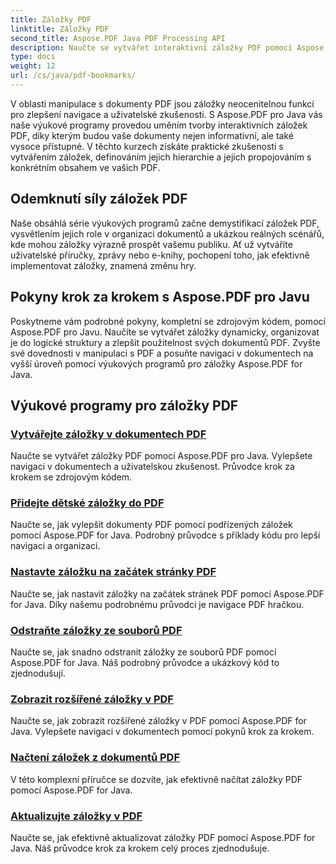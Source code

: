 ```yaml
---
title: Záložky PDF
linktitle: Záložky PDF
second_title: Aspose.PDF Java PDF Processing API
description: Naučte se vytvářet interaktivní záložky PDF pomocí Aspose.PDF pro Javu. Zlepšete navigaci v dokumentech a uživatelské prostředí.
type: docs
weight: 12
url: /cs/java/pdf-bookmarks/
---
```


V oblasti manipulace s dokumenty PDF jsou záložky neocenitelnou funkcí pro zlepšení navigace a uživatelské zkušenosti. S Aspose.PDF pro Java vás naše výukové programy provedou uměním tvorby interaktivních záložek PDF, díky kterým budou vaše dokumenty nejen informativní, ale také vysoce přístupné. V těchto kurzech získáte praktické zkušenosti s vytvářením záložek, definováním jejich hierarchie a jejich propojováním s konkrétním obsahem ve vašich PDF.

## Odemknutí síly záložek PDF

Naše obsáhlá série výukových programů začne demystifikací záložek PDF, vysvětlením jejich role v organizaci dokumentů a ukázkou reálných scénářů, kde mohou záložky výrazně prospět vašemu publiku. Ať už vytváříte uživatelské příručky, zprávy nebo e-knihy, pochopení toho, jak efektivně implementovat záložky, znamená změnu hry.

## Pokyny krok za krokem s Aspose.PDF pro Javu

Poskytneme vám podrobné pokyny, kompletní se zdrojovým kódem, pomocí Aspose.PDF pro Javu. Naučíte se vytvářet záložky dynamicky, organizovat je do logické struktury a zlepšit použitelnost svých dokumentů PDF. Zvyšte své dovednosti v manipulaci s PDF a posuňte navigaci v dokumentech na vyšší úroveň pomocí výukových programů pro záložky Aspose.PDF for Java.
## Výukové programy pro záložky PDF
### [Vytvářejte záložky v dokumentech PDF](./create-bookmarks-pdf-documents/)
Naučte se vytvářet záložky PDF pomocí Aspose.PDF pro Java. Vylepšete navigaci v dokumentech a uživatelskou zkušenost. Průvodce krok za krokem se zdrojovým kódem.
### [Přidejte dětské záložky do PDF](./add-child-bookmarks-pdfs/)
Naučte se, jak vylepšit dokumenty PDF pomocí podřízených záložek pomocí Aspose.PDF for Java. Podrobný průvodce s příklady kódu pro lepší navigaci a organizaci.
### [Nastavte záložku na začátek stránky PDF](./set-bookmark-start-pdf-page/)
Naučte se, jak nastavit záložky na začátek stránek PDF pomocí Aspose.PDF for Java. Díky našemu podrobnému průvodci je navigace PDF hračkou.
### [Odstraňte záložky ze souborů PDF](./delete-bookmarks-pdf-files/)
Naučte se, jak snadno odstranit záložky ze souborů PDF pomocí Aspose.PDF for Java. Náš podrobný průvodce a ukázkový kód to zjednodušují.
### [Zobrazit rozšířené záložky v PDF](./view-expanded-bookmarks-pdfs/)
Naučte se, jak zobrazit rozšířené záložky v PDF pomocí Aspose.PDF for Java. Vylepšete navigaci v dokumentech pomocí pokynů krok za krokem.
### [Načtení záložek z dokumentů PDF](./retrieve-bookmarks-pdf-documents/)
V této komplexní příručce se dozvíte, jak efektivně načítat záložky PDF pomocí Aspose.PDF for Java.
### [Aktualizujte záložky v PDF](./update-bookmarks-pdfs/)
Naučte se, jak efektivně aktualizovat záložky PDF pomocí Aspose.PDF for Java. Náš průvodce krok za krokem celý proces zjednodušuje.
